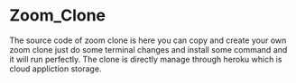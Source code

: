 # Zoom_Clone
The source code of zoom clone is here you can copy and create your own zoom clone 
just do some terminal changes and install some command and it will run perfectly.
The clone is directly manage through heroku which is cloud appliction storage.

